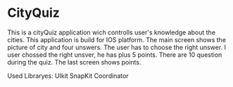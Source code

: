 # CityQuiz
This is a cityQuiz application wich controlls user's knowledge about the cities. This application is build for IOS platform.
The main screen shows the picture of city and four unswers. The user has to choose the right unswer. I user chossed the right unsver, he has plus 5 points.
There are 10 question during the quiz. 
The last screen shows points. 

Used Libraryes:
UIkit
SnapKit
Coordinator
